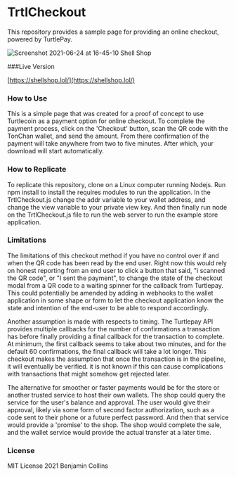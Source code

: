 # TrtlCheckout

This repository provides a sample page for providing an online checkout,
powered by TurtlePay.

![Screenshot 2021-06-24 at 16-45-10 Shell Shop](https://user-images.githubusercontent.com/86194145/123223117-966cc780-d50b-11eb-98e2-0aa10496b3e9.png)

###Live Version

[https://shellshop.lol/](https://shellshop.lol/)

### How to Use

This is a simple page that was created for a proof of concept to use Turtlecoin as a payment option for online checkout. To complete the payment process, click on the 'Checkout' button, scan the QR code with the TonChan wallet, and send the amount. From there confirmation of the payment will take anywhere from two to five minutes. After which, your download will start automatically. 

### How to Replicate

To replicate this repository, clone on a Linux computer running Nodejs. Run npm install to install the requires modules to run the application. In the TrtlCheckout.js change the addr variable to your wallet address, and change the view variable to your private view key. And then finally run node on the TrtlCheckout.js file to run the web server to run the example store application. 

### Limitations

The limitations of this checkout method if you have no control over if and when the QR code has been read by the end user. Right now this would rely on honest reporting from an end user to click a button that said, "i scanned the QR code", or "I sent the payment", to change the state of the checkout modal from a QR code to a waiting spinner for the callback from Turtlepay. This could potentially be amended by adding in webhooks to the wallet application in some shape or form to let the checkout application know the state and intention of the end-user to be able to respond accordingly. 

Another assumption is made with respects to timing. The Turtlepay API provides multiple callbacks for the number of confirmations a transaction has before finally providing a final callback for the transaction to complete. At minimum, the first callback seems to take about two minutes, and for the default 60 confirmations, the final callback will take a lot longer. This checkout makes the assumption that once the transaction is in the pipeline, it will eventually be verified. it is not known if this can cause complications with transactions that might somehow get rejected later. 

The alternative for smoother or faster payments would be for the store or another trusted service to host their own wallets. The shop could query the service for the user's balance and approval. The user would give their approval, likely via some form of second factor authorization, such as a code sent to their phone or a future perfect password. And then that service would provide a 'promise' to the shop. The shop would complete the sale, and the wallet service would provide the actual transfer at a later time. 

### License

MIT License 2021 Benjamin Collins
